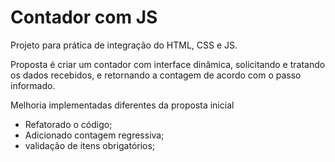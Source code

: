 <h1>Contador com JS</h1>

<p>Projeto para prática de integração do HTML, CSS e JS.<br>

Proposta é criar um contador com interface dinâmica, solicitando e tratando os dados recebidos, e retornando a contagem de acordo com o passo informado.<br></p>

Melhoria implementadas diferentes da proposta inicial

<ul>
  <li>Refatorado o código;</li>
  <li>Adicionado contagem regressiva;</li>
  <li>validação de itens obrigatórios;</li>
</ul>
